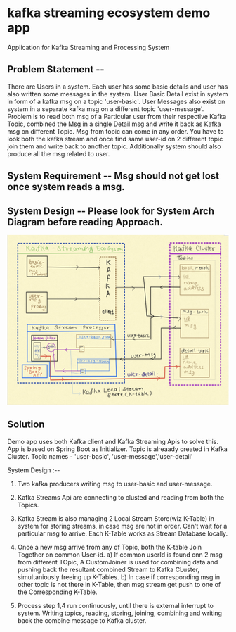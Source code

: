 # kafka streaming ecosystem demo app
Application for Kafka Streaming and Processing System 
## Problem Statement --
There are Users in a system. Each user has some basic details and user has also written some messages in the system.
User Basic Detail exist in system in form of a kafka msg on a topic 'user-basic'.
User Messages also exist on system in a separate kafka msg on a different topic 'user-message'.
Problem is to read both msg of a Particular user from their respective Kafka Topic, combined the Msg in a single Detail msg and write it back as Kafka msg on different Topic.
Msg from topic can come in any order. You have to look both the kafka stream and once find same user-id on 2 different topic join them and write back to another topic.
Additionally system should also produce all the msg related to user.

## System Requirement -- Msg should not get lost once system reads a msg. 

## System Design  -- Please look for System Arch Diagram before reading Approach.

![Alt text](docs/images/system-arch.jpg?raw=true "Sysyem Architecture")


## Solution
Demo app uses both Kafka client and Kafka Streaming Apis to solve this.
App is based on Spring Boot as Initializer.
 Topic is alreaady created in Kafka Cluster. Topic names - 'user-basic', 'user-message','user-detail'
 
 System Design :--
 1. Two  kafka producers writing msg to user-basic and user-message. 
 2. Kafka Streams Api are connecting to clusted and reading from both the Topics.
 3. Kafka Stream is also managing 2 Local Stream Store(wiz K-Table) in system for storing streams, in case msg are not in order. Can't wait for a particular msg to arrive.
    Each K-Table works as Stream Database locally.
 4. Once a new msg arrive from any of Topic, both the K-table Join Together on common User-id. 
    a) If common userId is found onn 2 msg from different TOpic, A CustomJoiner is used for combining data and pushing back the resultant combined Stream to Kafka CLuster,      simultaniously freeing up K-Tables.
    b) In case if corresponding msg in other topic is not there in K-Table, then msg stream get push to one of the Corresponding K-Table.
    
5. Process step 1,4 run continuously, until there is external interrupt to system. Writing topics, reading, storing, joining, combining and writing back the combine message to Kafka cluster. 
